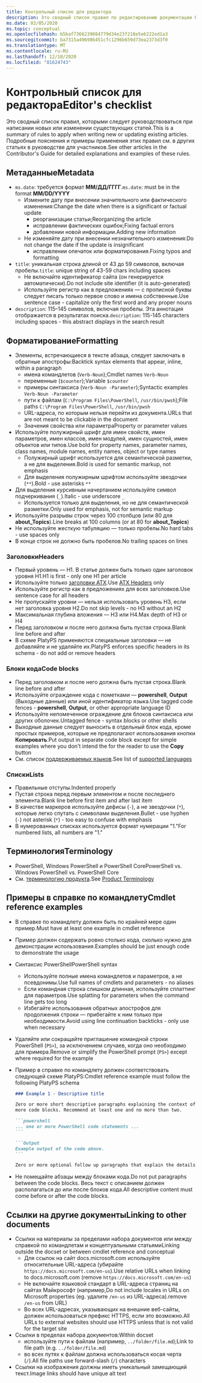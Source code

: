 ```yaml
---
title: Контрольный список для редактора
description: Это сводный список правил по редактированию документации PowerShell.
ms.date: 03/05/2020
ms.topic: conceptual
ms.openlocfilehash: b5baf7366239084779d34e23f218e5e6222ed1a3
ms.sourcegitcommit: ba7315a496986451cfc1296b659d73ea2373d3f0
ms.translationtype: MT
ms.contentlocale: ru-RU
ms.lasthandoff: 12/10/2020
ms.locfileid: "81624743"
---
```

# <a name="editors-checklist"></a><span data-ttu-id="ec292-103">Контрольный список для редактора</span><span class="sxs-lookup"><span data-stu-id="ec292-103">Editor's checklist</span></span>

<span data-ttu-id="ec292-104">Это сводный список правил, которыми следует руководствоваться при написании новых или изменении существующих статей.</span><span class="sxs-lookup"><span data-stu-id="ec292-104">This is a summary of rules to apply when writing new or updating existing articles.</span></span> <span data-ttu-id="ec292-105">Подробные пояснения и примеры применения этих правил см. в других статьях в руководстве для участников.</span><span class="sxs-lookup"><span data-stu-id="ec292-105">See other articles in the Contributor's Guide for detailed explanations and examples of these rules.</span></span>

## <a name="metadata"></a><span data-ttu-id="ec292-106">Метаданные</span><span class="sxs-lookup"><span data-stu-id="ec292-106">Metadata</span></span>

- <span data-ttu-id="ec292-107">`ms.date`: требуется формат **ММ/ДД/ГГГГ**.</span><span class="sxs-lookup"><span data-stu-id="ec292-107">`ms.date`: must be in the format **MM/DD/YYYY**</span></span>
  - <span data-ttu-id="ec292-108">Измените дату при внесении значительного или фактического изменения:</span><span class="sxs-lookup"><span data-stu-id="ec292-108">Change the date when there is a significant or factual update</span></span>
    - <span data-ttu-id="ec292-109">реорганизации статьи;</span><span class="sxs-lookup"><span data-stu-id="ec292-109">Reorganizing the article</span></span>
    - <span data-ttu-id="ec292-110">исправлении фактических ошибок;</span><span class="sxs-lookup"><span data-stu-id="ec292-110">Fixing factual errors</span></span>
    - <span data-ttu-id="ec292-111">добавлении новой информации.</span><span class="sxs-lookup"><span data-stu-id="ec292-111">Adding new information</span></span>
  - <span data-ttu-id="ec292-112">Не изменяйте дату при внесении незначительного изменения:</span><span class="sxs-lookup"><span data-stu-id="ec292-112">Do not change the date if the update is insignificant</span></span>
    - <span data-ttu-id="ec292-113">исправлении опечаток или форматирования.</span><span class="sxs-lookup"><span data-stu-id="ec292-113">Fixing typos and formatting</span></span>
- <span data-ttu-id="ec292-114">`title`: уникальная строка длиной от 43 до 59 символов, включая пробелы.</span><span class="sxs-lookup"><span data-stu-id="ec292-114">`title`: unique string of 43-59 chars including spaces</span></span>
  - <span data-ttu-id="ec292-115">Не включайте идентификатор сайта (он генерируется автоматически).</span><span class="sxs-lookup"><span data-stu-id="ec292-115">Do not include site identifier (it is auto-generated)</span></span>
  - <span data-ttu-id="ec292-116">Используйте регистр как в предложениях — с прописной буквы следует писать только первое слово и имена собственные.</span><span class="sxs-lookup"><span data-stu-id="ec292-116">Use sentence case - capitalize only the first word and any proper nouns</span></span>
- <span data-ttu-id="ec292-117">`description`: 115–145 символов, включая пробелы. Эта аннотация отображается в результатах поиска.</span><span class="sxs-lookup"><span data-stu-id="ec292-117">`description`: 115-145 characters including spaces - this abstract displays in the search result</span></span>

## <a name="formatting"></a><span data-ttu-id="ec292-118">Форматирование</span><span class="sxs-lookup"><span data-stu-id="ec292-118">Formatting</span></span>

- <span data-ttu-id="ec292-119">Элементы, встречающиеся в тексте абзаца, следует заключать в обратные апострофы:</span><span class="sxs-lookup"><span data-stu-id="ec292-119">Backtick syntax elements that appear, inline, within a paragraph</span></span>
  - <span data-ttu-id="ec292-120">имена командлетов (`Verb-Noun`);</span><span class="sxs-lookup"><span data-stu-id="ec292-120">Cmdlet names `Verb-Noun`</span></span>
  - <span data-ttu-id="ec292-121">переменные (`$counter`);</span><span class="sxs-lookup"><span data-stu-id="ec292-121">Variable `$counter`</span></span>
  - <span data-ttu-id="ec292-122">примеры синтаксиса (`Verb-Noun -Parameter`);</span><span class="sxs-lookup"><span data-stu-id="ec292-122">Syntactic examples `Verb-Noun -Parameter`</span></span>
  - <span data-ttu-id="ec292-123">пути к файлам (`C:\Program Files\PowerShell`, `/usr/bin/pwsh`);</span><span class="sxs-lookup"><span data-stu-id="ec292-123">File paths `C:\Program Files\PowerShell`, `/usr/bin/pwsh`</span></span>
  - <span data-ttu-id="ec292-124">URL-адреса, по которым нельзя перейти из документа.</span><span class="sxs-lookup"><span data-stu-id="ec292-124">URLs that are not meant to be clickable in the document</span></span>
  - <span data-ttu-id="ec292-125">Значения свойства или параметра</span><span class="sxs-lookup"><span data-stu-id="ec292-125">Property or parameter values</span></span>
- <span data-ttu-id="ec292-126">Используйте полужирный шрифт для имен свойств, имен параметров, имен классов, имен модулей, имен сущностей, имен объектов или типов.</span><span class="sxs-lookup"><span data-stu-id="ec292-126">Use bold for property names, parameter names, class names, module names, entity names, object or type names</span></span>
  - <span data-ttu-id="ec292-127">Полужирный шрифт используется для семантической разметки, а не для выделения.</span><span class="sxs-lookup"><span data-stu-id="ec292-127">Bold is used for semantic markup, not emphasis</span></span>
  - <span data-ttu-id="ec292-128">Для выделения полужирным шрифтом используйте звездочки (`**`).</span><span class="sxs-lookup"><span data-stu-id="ec292-128">Bold - use asterisks `**`</span></span>
- <span data-ttu-id="ec292-129">Для выделения курсивным начертанием используйте символ подчеркивания (`_`).</span><span class="sxs-lookup"><span data-stu-id="ec292-129">Italic - use underscore `_`</span></span>
  - <span data-ttu-id="ec292-130">Используется только для выделения, но не для семантической разметки.</span><span class="sxs-lookup"><span data-stu-id="ec292-130">Only used for emphasis, not for semantic markup</span></span>
- <span data-ttu-id="ec292-131">Используйте разрывы строк через 100 столбцов (или 80 для **about_Topics**).</span><span class="sxs-lookup"><span data-stu-id="ec292-131">Line breaks at 100 columns (or at 80 for **about_Topics**)</span></span>
- <span data-ttu-id="ec292-132">Не используйте жесткую табуляцию — только пробелы.</span><span class="sxs-lookup"><span data-stu-id="ec292-132">No hard tabs - use spaces only</span></span>
- <span data-ttu-id="ec292-133">В конце строк не должно быть пробелов.</span><span class="sxs-lookup"><span data-stu-id="ec292-133">No trailing spaces on lines</span></span>

### <a name="headers"></a><span data-ttu-id="ec292-134">Заголовки</span><span class="sxs-lookup"><span data-stu-id="ec292-134">Headers</span></span>

- <span data-ttu-id="ec292-135">Первый уровень — H1. В статье должен быть только один заголовок уровня H1.</span><span class="sxs-lookup"><span data-stu-id="ec292-135">H1 is first - only one H1 per article</span></span>
- <span data-ttu-id="ec292-136">Используйте только [заголовки ATX](https://github.github.com/gfm/#atx-headings).</span><span class="sxs-lookup"><span data-stu-id="ec292-136">Use [ATX Headers](https://github.github.com/gfm/#atx-headings) only</span></span>
- <span data-ttu-id="ec292-137">Используйте регистр как в предложениях для всех заголовков.</span><span class="sxs-lookup"><span data-stu-id="ec292-137">Use sentence case for all headers</span></span>
- <span data-ttu-id="ec292-138">Не пропускайте уровни — нельзя использовать уровень H3, если нет заголовка уровня H2.</span><span class="sxs-lookup"><span data-stu-id="ec292-138">Do not skip levels - no H3 without an H2</span></span>
- <span data-ttu-id="ec292-139">Максимальная глубина вложения — H3 или H4.</span><span class="sxs-lookup"><span data-stu-id="ec292-139">Max depth of H3 or H4</span></span>
- <span data-ttu-id="ec292-140">Перед заголовком и после него должна быть пустая строка.</span><span class="sxs-lookup"><span data-stu-id="ec292-140">Blank line before and after</span></span>
- <span data-ttu-id="ec292-141">В схеме PlatyPS применяются специальные заголовки — не добавляйте и не удаляйте их.</span><span class="sxs-lookup"><span data-stu-id="ec292-141">PlatyPS enforces specific headers in its schema - do not add or remove headers</span></span>

### <a name="code-blocks"></a><span data-ttu-id="ec292-142">Блоки кода</span><span class="sxs-lookup"><span data-stu-id="ec292-142">Code blocks</span></span>

- <span data-ttu-id="ec292-143">Перед заголовком и после него должна быть пустая строка.</span><span class="sxs-lookup"><span data-stu-id="ec292-143">Blank line before and after</span></span>
- <span data-ttu-id="ec292-144">Используйте ограждение кода с пометками — **powershell**, **Output** (Выходные данные) или иной идентификатор языка.</span><span class="sxs-lookup"><span data-stu-id="ec292-144">Use tagged code fences - **powershell**, **Output**, or other appropriate language ID</span></span>
- <span data-ttu-id="ec292-145">Используйте непомеченное ограждение для блоков синтаксиса или других оболочек.</span><span class="sxs-lookup"><span data-stu-id="ec292-145">Untagged fence - syntax blocks or other shells</span></span>
- <span data-ttu-id="ec292-146">Выходные данные следует выносить в отдельный блок кода, кроме простых примеров, которые не предполагают использования кнопки **Копировать**.</span><span class="sxs-lookup"><span data-stu-id="ec292-146">Put output in separate code block except for simple examples where you don't intend the for the reader to use the **Copy** button</span></span>
- <span data-ttu-id="ec292-147">См. список [поддерживаемых языков](/contribute/code-in-docs#supported-languages).</span><span class="sxs-lookup"><span data-stu-id="ec292-147">See list of [supported languages](/contribute/code-in-docs#supported-languages)</span></span>

### <a name="lists"></a><span data-ttu-id="ec292-148">Списки</span><span class="sxs-lookup"><span data-stu-id="ec292-148">Lists</span></span>

- <span data-ttu-id="ec292-149">Правильные отступы.</span><span class="sxs-lookup"><span data-stu-id="ec292-149">Indented properly</span></span>
- <span data-ttu-id="ec292-150">Пустая строка перед первым элементом и после последнего элемента.</span><span class="sxs-lookup"><span data-stu-id="ec292-150">Blank line before first item and after last item</span></span>
- <span data-ttu-id="ec292-151">В качестве маркеров используйте дефисы (`-`), а не звездочки (`*`), которые легко спутать с символами выделения.</span><span class="sxs-lookup"><span data-stu-id="ec292-151">Bullet - use hyphen (`-`) not asterisk (`*`) - too easy to confuse with emphasis</span></span>
- <span data-ttu-id="ec292-152">В нумерованных списках используется формат нумерации "1."</span><span class="sxs-lookup"><span data-stu-id="ec292-152">For numbered lists, all numbers are "1."</span></span>

## <a name="terminology"></a><span data-ttu-id="ec292-153">Терминология</span><span class="sxs-lookup"><span data-stu-id="ec292-153">Terminology</span></span>

- <span data-ttu-id="ec292-154">PowerShell, Windows PowerShell и PowerShell Core</span><span class="sxs-lookup"><span data-stu-id="ec292-154">PowerShell vs. Windows PowerShell vs. PowerShell Core</span></span>
- <span data-ttu-id="ec292-155">См. [терминологию продукта](powershell-style-guide.md#product-terminology).</span><span class="sxs-lookup"><span data-stu-id="ec292-155">See [Product Terminology](powershell-style-guide.md#product-terminology)</span></span>

## <a name="cmdlet-reference-examples"></a><span data-ttu-id="ec292-156">Примеры в справке по командлету</span><span class="sxs-lookup"><span data-stu-id="ec292-156">Cmdlet reference examples</span></span>

- <span data-ttu-id="ec292-157">В справке по командлету должен быть по крайней мере один пример.</span><span class="sxs-lookup"><span data-stu-id="ec292-157">Must have at least one example in cmdlet reference</span></span>
- <span data-ttu-id="ec292-158">Пример должен содержать ровно столько кода, сколько нужно для демонстрации использования.</span><span class="sxs-lookup"><span data-stu-id="ec292-158">Examples should be just enough code to demonstrate the usage</span></span>
- <span data-ttu-id="ec292-159">Синтаксис PowerShell</span><span class="sxs-lookup"><span data-stu-id="ec292-159">PowerShell syntax</span></span>
  - <span data-ttu-id="ec292-160">Используйте полные имена командлетов и параметров, а не псевдонимы.</span><span class="sxs-lookup"><span data-stu-id="ec292-160">Use full names of cmdlets and parameters - no aliases</span></span>
  - <span data-ttu-id="ec292-161">Если командная строка слишком длинная, используйте сплаттинг для параметров.</span><span class="sxs-lookup"><span data-stu-id="ec292-161">Use splatting for parameters when the command line gets too long</span></span>
  - <span data-ttu-id="ec292-162">Избегайте использования обратных апострофов для продолжения строки — прибегайте к ним только при необходимости.</span><span class="sxs-lookup"><span data-stu-id="ec292-162">Avoid using line continuation backticks - only use when necessary</span></span>
- <span data-ttu-id="ec292-163">Удаляйте или сокращайте приглашение командной строки PowerShell (`PS>`), за исключением случаев, когда оно необходимо для примера.</span><span class="sxs-lookup"><span data-stu-id="ec292-163">Remove or simplify the PowerShell prompt (`PS>`) except where required for the example</span></span>
- <span data-ttu-id="ec292-164">Пример в справке по командлету должен соответствовать следующей схеме PlatyPS:</span><span class="sxs-lookup"><span data-stu-id="ec292-164">Cmdlet reference example must follow the following PlatyPS schema</span></span>

  ~~~Markdown
  ### Example 1 - Descriptive title

  Zero or more short descriptive paragraphs explaining the context of the example followed by one or
  more code blocks. Recommend at least one and no more than two.

  ```powershell
  ... one or more PowerShell code statements ...
  ```

  ```Output
  Example output of the code above.
  ```

  Zero or more optional follow up paragraphs that explain the details of the code and output.
  ~~~

- <span data-ttu-id="ec292-165">Не помещайте абзацы между блоками кода.</span><span class="sxs-lookup"><span data-stu-id="ec292-165">Do not put paragraphs between the code blocks.</span></span> <span data-ttu-id="ec292-166">Весь текст с описанием должен располагаться до или после блоков кода.</span><span class="sxs-lookup"><span data-stu-id="ec292-166">All descriptive content must come before or after the code blocks.</span></span>

## <a name="linking-to-other-documents"></a><span data-ttu-id="ec292-167">Ссылки на другие документы</span><span class="sxs-lookup"><span data-stu-id="ec292-167">Linking to other documents</span></span>

- <span data-ttu-id="ec292-168">Ссылки на материалы за пределами набора документов или между справкой по командлетам и концептуальными статьями</span><span class="sxs-lookup"><span data-stu-id="ec292-168">Linking outside the docset or between cmdlet reference and conceptual</span></span>
  - <span data-ttu-id="ec292-169">Для ссылок на сайт docs.microsoft.com используйте относительные URL-адреса (убирайте `https://docs.microsoft.com/en-us`).</span><span class="sxs-lookup"><span data-stu-id="ec292-169">Use relative URLs when linking to docs.microsoft.com (remove `https://docs.microsoft.com/en-us`)</span></span>
  - <span data-ttu-id="ec292-170">Не включайте языковой стандарт в URL-адреса страниц на сайтах Майкрософт (например,</span><span class="sxs-lookup"><span data-stu-id="ec292-170">Do not include locales in URLs on Microsoft properties (eg.</span></span> <span data-ttu-id="ec292-171">удалите `/en-us` из URL-адреса).</span><span class="sxs-lookup"><span data-stu-id="ec292-171">remove `/en-us` from URL)</span></span>
  - <span data-ttu-id="ec292-172">Во всех URL-адресах, указывающих на внешние веб-сайты, должен использоваться префикс HTTPS, если это возможно.</span><span class="sxs-lookup"><span data-stu-id="ec292-172">All URLs to external websites should use HTTPS unless that is not valid for the target site</span></span>
- <span data-ttu-id="ec292-173">Ссылки в пределах набора документов:</span><span class="sxs-lookup"><span data-stu-id="ec292-173">Within docset</span></span>
  - <span data-ttu-id="ec292-174">используйте пути к файлам (например, `../folder/file.md`);</span><span class="sxs-lookup"><span data-stu-id="ec292-174">Link to file path (e.g. `../folder/file.md`)</span></span>
  - <span data-ttu-id="ec292-175">во всех путях к файлам должна использоваться косая черта (`/`).</span><span class="sxs-lookup"><span data-stu-id="ec292-175">All file paths use forward-slash (`/`) characters</span></span>
- <span data-ttu-id="ec292-176">Ссылки на изображения должны иметь уникальный замещающий текст.</span><span class="sxs-lookup"><span data-stu-id="ec292-176">Image links should have unique alt text</span></span>
